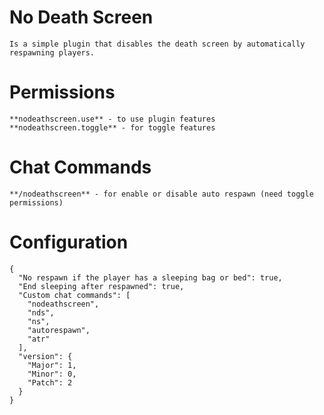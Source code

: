 # No Death Screen
    Is a simple plugin that disables the death screen by automatically respawning players.

# Permissions
    **nodeathscreen.use** - to use plugin features
    **nodeathscreen.toggle** - for toggle features

# Chat Commands
    **/nodeathscreen** - for enable or disable auto respawn (need toggle permissions)

# Configuration
```
{
  "No respawn if the player has a sleeping bag or bed": true,
  "End sleeping after respawned": true,
  "Custom chat commands": [
    "nodeathscreen",
    "nds",
    "ns",
    "autorespawn",
    "atr"
  ],
  "version": {
    "Major": 1,
    "Minor": 0,
    "Patch": 2
  }
}
```